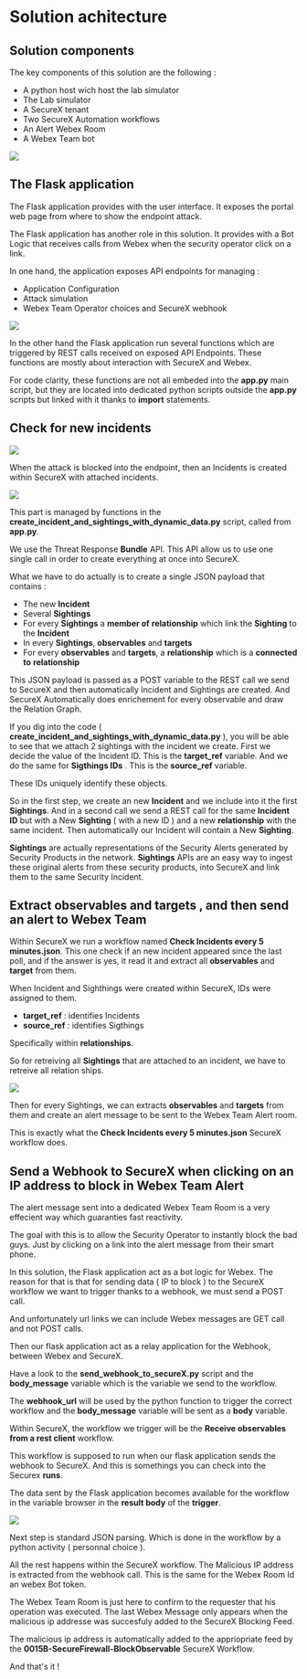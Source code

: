 # Solution achitecture

## Solution components

The key components of this solution are the following :

- A python host wich host the lab simulator
- The Lab simulator
- A SecureX tenant 
- Two SecureX Automation workflows
- An Alert Webex Room
- A Webex Team bot

![](assets/img/15.png)

## The Flask application

The Flask application provides with the user interface. It exposes the portal web page from where to show the endpoint attack.

The Flask application has another role in this solution. It provides with a Bot Logic that receives calls from Webex when the security operator click on a link.

In one hand, the application exposes API endpoints for managing :

- Application Configuration
- Attack simulation
- Webex Team Operator choices and SecureX webhook

![](assets/img/16.png)

In the other hand the Flask application run several functions which are triggered by REST calls received on exposed API Endpoints.  These functions are mostly about interaction with SecureX and Webex.

For code clarity, these functions are not all embeded into the **app.py** main script, but they are located into dedicated python scripts outside the **app.py** scripts but linked with it thanks to **import** statements.

## Check for new incidents

![](assets/img/17.png)

When the attack is blocked into the endpoint, then an Incidents is created within SecureX with attached incidents.

![](assets/img/19.png)

This part is managed by functions in the **create_incident_and_sightings_with_dynamic_data.py** script, called from **app.py**.

We use the Threat Response **Bundle** API. This API allow us to use one single call in order to create everything at once into SecureX.

What we have to do actually is to create a single JSON payload that contains :

- The new **Incident**
- Several **Sightings**
- For every **Sightings** a **member of** **relationship** which link the **Sighting** to the **Incident**
- In every **Sightings**, **observables** and **targets**
- For every **observables** and **targets**, a **relationship** which is a **connected to** **relationship**

This JSON payload is passed as a POST variable to the REST call we send to SecureX and then automatically Incident and Sightings are created. And SecureX Automatically does enrichement for every observable and draw the Relation Graph.

If you dig into the code ( **create_incident_and_sightings_with_dynamic_data.py** ), you will be able to see that we attach 2 sightings with the incident we create. First we decide the value of the Incident ID. This is the **target_ref** variable. And we do the same for **Sigthings IDs** . This is the **source_ref** variable.

These IDs uniquely identify these objects.

So in the first step, we create an new **Incident** and we include into it the first **Sightings**. And in a second call we send a REST call for the same **Incident ID** but with a New **Sighting**  ( with a new ID ) and a new **relationship** with the same incident.   Then automatically our Incident will contain a New **Sighting**.

**Sightings** are actually representations of the Security Alerts generated by Security Products in the network. **Sightings** APIs are an easy way to ingest these original alerts from these security products, into SecureX and link them to the same Security Incident.

## Extract observables and targets , and then send an alert to Webex Team

Within SecureX we run a workflow named **Check Incidents every 5 minutes.json**. This one check if an new incident appeared since the last poll, and if the answer is yes, it read it and extract all **observables** and **target** from them.

When Incident and Sighthings were created within SecureX, IDs were assigned to them. 

- **target_ref** : identifies Incidents
- **source_ref** : identifies Sigthings

Specifically within **relationships**. 

So for retreiving all **Sightings** that are attached to an incident, we have to retreive all relation ships.

![](assets/img/18.png)

Then for every Sightings, we can extracts **observables** and **targets** from them and create an alert message to be sent to the Webex Team Alert room.

This is exactly what the **Check Incidents every 5 minutes.json** SecureX workflow does.

## Send a Webhook to SecureX when clicking on an IP address to block in Webex Team Alert

The alert message sent into a dedicated Webex Team Room is a very effecient way which guaranties fast reactivity.

The goal with this is to allow the Security Operator to instantly block the bad guys. Just by clicking on a link into the alert message from their smart phone.

In this solution, the Flask application act as a bot logic for Webex. The reason for that is that for sending data ( IP to block ) to the SecureX workflow we want to trigger thanks to a webhook, we must send a POST call. 

And unfortunately url links we can include Webex messages are GET call and not POST calls.

Then our flask application act as a relay application for the Webhook, between Webex and SecureX.

Have a look to the **send_webhook_to_secureX.py** script and the **body_message** variable which is the variable we send to the workflow.

The **webhook_url** will be used by the python function to trigger the correct workflow and the **body_message** variable will be sent as a **body** variable.

Within SecureX, the workflow we trigger will be the **Receive observables from a rest client** workflow.

This workflow is supposed to run when our flask application sends the webhook to SecureX. And this is somethings you can check into the Securex **runs**.

The data sent by the Flask application becomes available for the workflow in the variable browser in the **result body** of the **trigger**.

![](assets/img/20.png)

Next step is standard JSON parsing. Which is done in the workflow by a python activity ( personnal choice ).

All the rest happens within the SecureX workflow. The Malicious IP address is extracted from the webhook call. This is the same for the Webex Room Id an webex Bot token.

The Webex Team Room is just here to confirm to the requester that his operation was executed. The last Webex Message only appears when the malicious ip addresse was succesfuly added to the SecureX Blocking Feed.

The malicious ip address is automatically added to the appriopriate feed by the **0015B-SecureFirewall-BlockObservable** SecureX Workflow.

And that's it !

